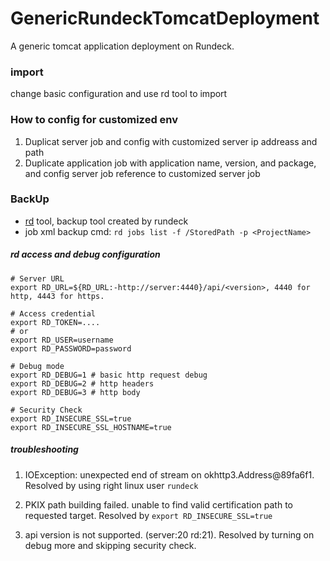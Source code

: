 # GenericRundeckTomcatDeployment
A generic tomcat application deployment on Rundeck.


### import
change basic configuration and use rd tool to import

### How to config for customized env
1. Duplicat server job and config with customized server ip addreass and path
2. Duplicate application job with application name, version, and package, and config server job reference to customized server job




### BackUp
- [rd](https://rundeck.github.io/rundeck-cli/) tool, backup tool created by rundeck
- job xml backup cmd: `rd jobs list -f /StoredPath -p <ProjectName>` 

##### rd access and debug configuration

    # Server URL
    export RD_URL=${RD_URL:-http://server:4440}/api/<version>, 4440 for http, 4443 for https.

    # Access credential
    export RD_TOKEN=....
    # or
    export RD_USER=username
    export RD_PASSWORD=password

    # Debug mode
    export RD_DEBUG=1 # basic http request debug
    export RD_DEBUG=2 # http headers
    export RD_DEBUG=3 # http body

    # Security Check
    export RD_INSECURE_SSL=true
    export RD_INSECURE_SSL_HOSTNAME=true

##### troubleshooting

1. IOException: unexpected end of stream on okhttp3.Address@89fa6f1. Resolved by using right linux user `rundeck`

2. PKIX path building failed. unable to find valid certification path to requested target. Resolved by `export RD_INSECURE_SSL=true`

3. api version is not supported. (server:20 rd:21). Resolved by turning on debug more and skipping security check.


